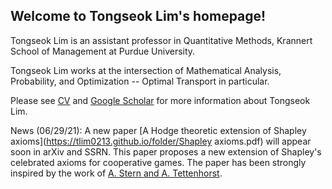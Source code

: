 ## Welcome to Tongseok Lim's homepage!

Tongseok Lim is an assistant professor in Quantitative Methods, Krannert School of Management at Purdue University.

Tongseok Lim works at the intersection of Mathematical Analysis, Probability, and Optimization -- Optimal Transport in particular.

Please see [CV](https://tlim0213.github.io/folder/TLIM_CV.pdf) and [Google Scholar](https://scholar.google.com/citations?user=n-Qz1vgAAAAJ&hl=en) for more information about Tongseok Lim.

News (06/29/21): A new paper [A Hodge theoretic extension of Shapley axioms](https://tlim0213.github.io/folder/Shapley axioms.pdf) will appear soon in arXiv and SSRN. This paper proposes a new extension of Shapley's celebrated axioms for cooperative games. The paper has been strongly inspired by the work of [A. Stern and A. Tettenhorst](https://arxiv.org/abs/1709.08318).
